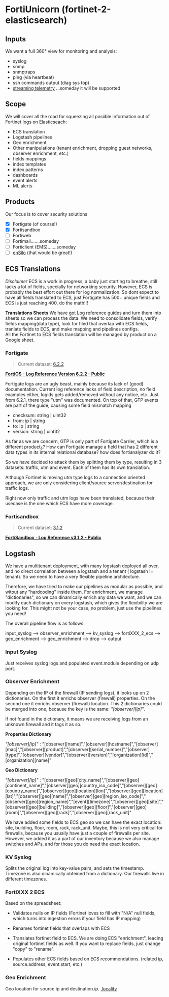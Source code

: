 # FortiUnicorn (fortinet-2-elasticsearch)

## Inputs
We want a full 360° view for monitoring and analysis: 
* syslog
* snmp
* snmptraps
* ping (via heartbeat)
* ssh commands output (diag sys top)
* [streaming telemetry](http://www.openconfig.net/projects/telemetry/) ...someday it will be supported

## Scope
We will cover all the road for squeezing all posiible information out of Fortinet logs on Elasticseach:
* ECS translation
* Logstash pipelines
* Geo enrichment
* Other manipulations (tenant enrichment, dropping guest networks, observer enrichment, etc.)
* fields mappings
* index templates
* index patterns
* dashboards
* event alerts
* ML alerts

## Products 
Our focus is to cover security solutions
- [x] Fortigate (of course!)
- [x] Fortisandbox
- [ ] Fortiweb
- [ ] Fortimail.......someday
- [ ] Forticlient (EMS).......someday
- [ ] [enSilo](https://www.fortinet.com/products/fortinet-acquires-ensilo.html) (that would be great!)

## ECS Translations
*Disclaimer*
ECS is a work in progress, a baby just starting to breathe, still lacks a lot of fields, specially for networking security. However, ECS is probably the best effort out there for log normalization. 
So dont expect to have all fields translated to ECS, just Fortigate has 500+ unique fields and ECS is just reaching 400, do the math!!!

**Translations Sheets**
We have got Log reference guides and turn them into sheets so we can process the data. We need to consolidate fields, verify fields mapping(data type), look for filed that overlap with ECS fields, tranlate fields to ECS, and make mapping and pipelines configs.  
All the Fortinet to ECS fields translation will be managed by product on a Google sheet.

### Fortigate
> Current dataset: [6.2.2](https://fortinetweb.s3.amazonaws.com/docs.fortinet.com/v2/attachments/ed572394-e556-11e9-8977-00505692583a/FortiOS_6.2.2_Log_Reference.pdf)

**[FortiOS - Log Reference Version 6.2.2 - Public](https://docs.google.com/spreadsheets/d/1hZYIcozgZQhyXTekOJbXujFBAN-YnJ2cQFP_T0ejuio/edit?usp=sharing)**

Fortigate logs are an ugly beast, mainly because its lack of (good) documentation. Current log reference lacks of field description, no field examples either, logids gets added/removed without any notice, etc. Just from 6.2.1, there type "utm" was documented. On top of that, GTP events are part of the guide, causing some field mismatch mapping 

* checksum: string  | uint32
* from: ip  | string
* to: ip  | string
* version: string  | uint32

As far as we are concern, GTP is only part of Fortigate Carrier, which is a different product¿? How can Fortigate manage a field that has 2 different data types in its internal relational database? how does fortianalyzer do it?

So we have decided to attack them by splitting them by type, resulting in 3 datasets: traffic, utm and event. Each of them has its own translation.

Although Fortinet is moving utm type logs to a connection oriented approach, we are only considering client/source server/destination for traffic logs.

Right now only traffic and utm logs have been translated, because their usecase is the one which ECS have more coverage.

### Fortisandbox
> Current dataset: [3.1.2](https://fortinetweb.s3.amazonaws.com/docs.fortinet.com/v2/attachments/8bd13f46-f447-11e9-8977-00505692583a/FortiSandbox-3.1.2-Log_Reference.pdf)

**[FortiSandbox - Log Reference v3.1.2 - Public](https://docs.google.com/spreadsheets/d/1QlR_9d4TzLCeZ4SOzT8pFtPKtflupVsH0z3W7bDLtWc/edit?usp=sharing)**

## Logstash

We have a multitenant deployment, with many logstash deployed all over, and no direct correlation between a logstash and a tenant ( logstash != tenant). So we need to have a very flexible pipeline architecture. 

Therefore, we have tried to make our pipelines as modular as possible, and witout any "hardcoding" inside them. For enrichment, we manage "dictionaries", so we can dinamically enrich any data we want, and we can modify each dictionary on every logstash, which gives the flexibility we are looking for. This might not be your case, no problem, just use the pipelines you need!

The overall pipeline flow is as follows:

input_syslog --> observer_enrichment --> kv_syslog --> fortiXXX_2_ecs --> geo_enrichment --> geo_enrichment --> drop --> output

### Input Syslog

Just receives syslog logs and populated event.module depending on udp port.

### Observer Enrichment

Depending on the IP of the firewall (IP sending logs), it looks up on 2 dictionaries. On the first it enrichs observer (firewall) properties. On the second one it enrichs observer (firewall) location. This 2 dictionaries could be merged into one, because the key is the same: *"[observer][ip]"*. 

If not found in the dictionary, it means we are receiving logs from an unknown firewall and it tags it as so.

**Properties Dictionary**

*"[observer][ip]"* : "[observer][name]","[observer][hostname]","[observer][mac]","[observer][product]","[observer][serial_number]","[observer][type]","[observer][vendor]","[observer][version]","[organization][id]","[organization][name]"

**Geo Dictionary**

*"[observer][ip]"* : "[observer][geo][city_name]","[observer][geo][continent_name]","[observer][geo][country_iso_code]","[observer][geo][country_name]","[observer][geo][location][lon]","[observer][geo][location][lat]","[observer][geo][name]","[observer][geo][region_iso_code]","[observer][geo][region_name]","[event][timezone]","[observer][geo][site]","[observer][geo][building]","[observer][geo][floor]","[observer][geo][room]","[observer][geo][rack]","[observer][geo][rack_unit]"

We have added some fields to ECS geo so we can have the exact location: site, building, floor, room, rack, rack_unit.
Maybe, this is not very critical for firewalls, because you usually have just a couple of firewalls per site. However, we added it as a part of our inventory because we also manage switches and APs, and for those you do need the exact location.

### KV Syslog

Splits the original log into key-value pairs, and sets the timestamp. Timezone is also dinamically obteined from a dictionary. Our firewalls live in different timezones.

### FortiXXX 2 ECS

Based on the spreadsheet: 

* Validates nulls on IP fields (Fortinet loves to fill with "N/A" null fields, which turns into ingestion errors if your field has IP mapping)

* Renames fortinet fields that overlaps with ECS

* Translates fortinet field to ECS. We are doing ECS "enrichment", leacing original fortinet fields as well. If you want to replace fields, just change "copy" to "rename".

* Populates other ECS fields based on ECS recommendations. (related ip, source.address, event.start, etc.)

### Geo Enrichment

Geo  location for source.ip and destination.ip. 
[.locality](https://github.com/elastic/ecs/pull/288)


           
